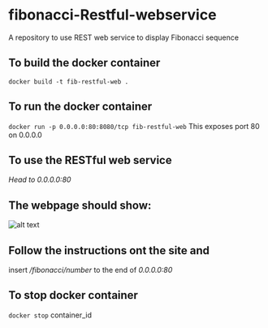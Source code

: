 # fibonacci-Restful-webservice
A repository to use REST web service to display Fibonacci sequence


## To build the docker container
```docker build -t fib-restful-web .```

## To run the docker container
```docker run -p 0.0.0.0:80:8080/tcp fib-restful-web```
This exposes port 80 on 0.0.0.0

## To use the RESTful web service
*Head to 0.0.0.0:80*

## The webpage should show:
![alt text](https://github.com/chadgavin/fibonacci-Restful-webservice/image.png)

## Follow the instructions ont the site and
insert */fibonacci/number* to the end of  *0.0.0.0:80* 

## To stop docker container 
```docker stop``` container_id
